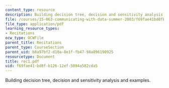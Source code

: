 ```yaml
---
content_type: resource
description: Building decision tree, decision and sensitivity analysis and examples.
file: /courses/15-063-communicating-with-data-summer-2003/f69fae41bd8fb12612ef5094a582cda5_rec1.pdf
file_type: application/pdf
learning_resource_types:
- Recitations
ocw_type: OCWFile
parent_title: Recitations
parent_type: CourseSection
parent_uid: b8a97bf2-d10a-8e1f-fb47-98a896190925
resourcetype: Document
title: rec1.pdf
uid: f69fae41-bd8f-b126-12ef-5094a582cda5
---
```

Building decision tree, decision and sensitivity analysis and examples.

